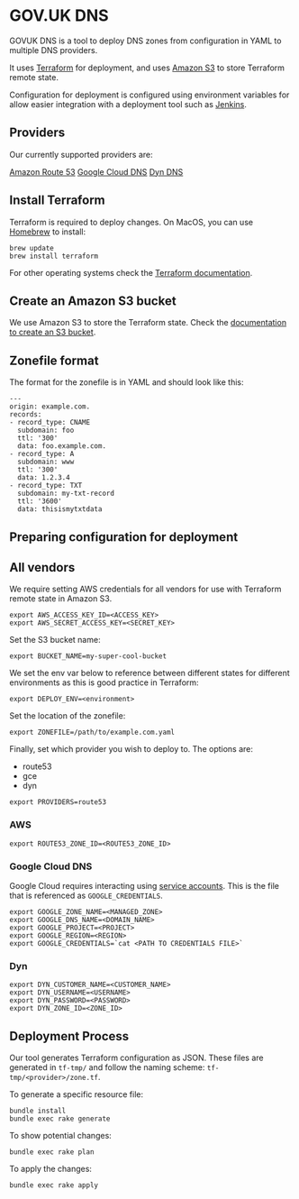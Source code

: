 # GOV.UK DNS

GOVUK DNS is a tool to deploy DNS zones from configuration in YAML to multiple DNS providers.

It uses [Terraform](https://www.terraform.io/) for deployment, and uses [Amazon S3](https://aws.amazon.com/s3/) to store Terraform remote state.

Configuration for deployment is configured using environment variables for allow easier integration with a deployment tool such as [Jenkins](https://jenkins.io/).

## Providers

Our currently supported providers are:

[Amazon Route 53](https://aws.amazon.com/route53/)
[Google Cloud DNS](https://cloud.google.com/dns/)
[Dyn DNS](http://dyn.com/dns/)

## Install Terraform

Terraform is required to deploy changes. On MacOS, you can use [Homebrew](https://brew.sh/)
to install:

```
brew update
brew install terraform
```

For other operating systems check the [Terraform documentation](https://www.terraform.io/intro/getting-started/install.html).

## Create an Amazon S3 bucket

We use Amazon S3 to store the Terraform state. Check the [documentation to create an S3 bucket](http://docs.aws.amazon.com/AmazonS3/latest/gsg/CreatingABucket.html).

## Zonefile format

The format for the zonefile is in YAML and should look like this:

```
---
origin: example.com.
records:
- record_type: CNAME
  subdomain: foo
  ttl: '300'
  data: foo.example.com.
- record_type: A
  subdomain: www
  ttl: '300'
  data: 1.2.3.4
- record_type: TXT
  subdomain: my-txt-record
  ttl: '3600'
  data: thisismytxtdata
```

## Preparing configuration for deployment

## All vendors

We require setting AWS credentials for all vendors for use with Terraform remote
state in Amazon S3.

```
export AWS_ACCESS_KEY_ID=<ACCESS_KEY>
export AWS_SECRET_ACCESS_KEY=<SECRET_KEY>
```

Set the S3 bucket name:

```
export BUCKET_NAME=my-super-cool-bucket
```

We set the env var below to reference between different states for different
environments as this is good practice in Terraform:

`export DEPLOY_ENV=<environment>`

Set the location of the zonefile:

```
export ZONEFILE=/path/to/example.com.yaml
```

Finally, set which provider you wish to deploy to. The options are:
 - route53
 - gce
 - dyn

```
export PROVIDERS=route53
```

### AWS

```
export ROUTE53_ZONE_ID=<ROUTE53_ZONE_ID>
```

### Google Cloud DNS

Google Cloud requires interacting using [service accounts](https://cloud.google.com/compute/docs/access/service-accounts). This is the file that is referenced as `GOOGLE_CREDENTIALS`.

```
export GOOGLE_ZONE_NAME=<MANAGED_ZONE>
export GOOGLE_DNS_NAME=<DOMAIN_NAME>
export GOOGLE_PROJECT=<PROJECT>
export GOOGLE_REGION=<REGION>
export GOOGLE_CREDENTIALS=`cat <PATH TO CREDENTIALS FILE>`
```

### Dyn

```
export DYN_CUSTOMER_NAME=<CUSTOMER_NAME>
export DYN_USERNAME=<USERNAME>
export DYN_PASSWORD=<PASSWORD>
export DYN_ZONE_ID=<ZONE_ID>
```

## Deployment Process

Our tool generates Terraform configuration as JSON. These files are generated
in `tf-tmp/` and follow the naming scheme: `tf-tmp/<provider>/zone.tf`.

To generate a specific resource file:

```
bundle install
bundle exec rake generate
```

To show potential changes:

```
bundle exec rake plan
```

To apply the changes:

```
bundle exec rake apply
```
